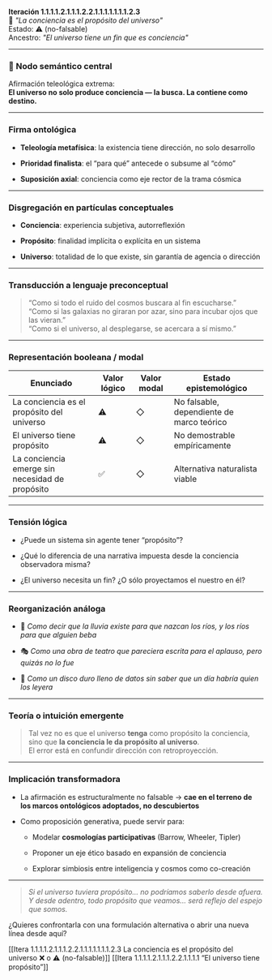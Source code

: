 **Iteración 1.1.1.1.2.1.1.1.2.2.1.1.1.1.1.1.1.2.3**  
🔹 _"La conciencia es el propósito del universo"_  
Estado: ⚠️ (no-falsable)  
Ancestro: _"El universo tiene un fin que es conciencia"_

---

### 🧠 Nodo semántico central

Afirmación teleológica extrema:  
**El universo no solo produce conciencia — la busca. La contiene como destino.**

---

### Firma ontológica

- **Teleología metafísica**: la existencia tiene dirección, no solo desarrollo
    
- **Prioridad finalista**: el “para qué” antecede o subsume al “cómo”
    
- **Suposición axial**: conciencia como eje rector de la trama cósmica
    

---

### Disgregación en partículas conceptuales

- **Conciencia**: experiencia subjetiva, autorreflexión
    
- **Propósito**: finalidad implícita o explícita en un sistema
    
- **Universo**: totalidad de lo que existe, sin garantía de agencia o dirección
    

---

### Transducción a lenguaje preconceptual

> “Como si todo el ruido del cosmos buscara al fin escucharse.”  
> “Como si las galaxias no giraran por azar, sino para incubar ojos que las vieran.”  
> “Como si el universo, al desplegarse, se acercara a sí mismo.”

---

### Representación booleana / modal

| Enunciado                                       | Valor lógico | Valor modal | Estado epistemológico                     |
| ----------------------------------------------- | ------------ | ----------- | ----------------------------------------- |
| La conciencia es el propósito del universo      | ⚠️           | ◇           | No falsable, dependiente de marco teórico |
| El universo tiene propósito                     | ⚠️           | ◇           | No demostrable empíricamente              |
| La conciencia emerge sin necesidad de propósito | ✅            | ◇           | Alternativa naturalista viable            |

---

### Tensión lógica

- ¿Puede un sistema sin agente tener “propósito”?
    
- ¿Qué lo diferencia de una narrativa impuesta desde la conciencia observadora misma?
    
- ¿El universo necesita un fin? ¿O sólo proyectamos el nuestro en él?
    

---

### Reorganización análoga

- 🔁 _Como decir que la lluvia existe para que nazcan los ríos, y los ríos para que alguien beba_
    
- 🎭 _Como una obra de teatro que pareciera escrita para el aplauso, pero quizás no lo fue_
    
- 💽 _Como un disco duro lleno de datos sin saber que un día habría quien los leyera_
    

---

### Teoría o intuición emergente

> Tal vez no es que el universo **tenga** como propósito la conciencia,  
> sino que **la conciencia le da propósito al universo**.  
> El error está en confundir dirección con retroproyección.

---

### Implicación transformadora

- La afirmación es estructuralmente no falsable → **cae en el terreno de los marcos ontológicos adoptados, no descubiertos**
    
- Como proposición generativa, puede servir para:
    
    - Modelar **cosmologías participativas** (Barrow, Wheeler, Tipler)
        
    - Proponer un eje ético basado en expansión de conciencia
        
    - Explorar simbiosis entre inteligencia y cosmos como co-creación
        

---

> _Si el universo tuviera propósito… no podríamos saberlo desde afuera._  
> _Y desde adentro, todo propósito que veamos... será reflejo del espejo que somos._

¿Quieres confrontarla con una formulación alternativa o abrir una nueva línea desde aquí?

[[Itera 1.1.1.1.2.1.1.1.2.2.1.1.1.1.1.1.1.2.3 La conciencia es el propósito del universo ❌ o ⚠️ (no-falsable)]]
[[Itera 1.1.1.1.2.1.1.1.2.2.1.1.1.1 “El universo tiene propósito”]]